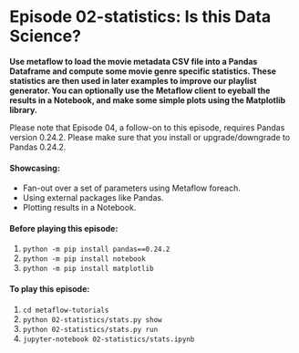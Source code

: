 # Episode 02-statistics: Is this Data Science?

**Use metaflow to load the movie metadata CSV file into a Pandas Dataframe and
compute some movie genre specific statistics. These statistics are then used in
later examples to improve our playlist generator. You can optionally use the
Metaflow client to eyeball the results in a Notebook, and make some simple
plots using the Matplotlib library.**

Please note that Episode 04, a follow-on to this episode, requires Pandas version 0.24.2.
Please make sure that you install or upgrade/downgrade to Pandas 0.24.2.

#### Showcasing:
- Fan-out over a set of parameters using Metaflow foreach.
- Using external packages like Pandas.
- Plotting results in a Notebook.

#### Before playing this episode:
1. ```python -m pip install pandas==0.24.2```
2. ```python -m pip install notebook```
3. ```python -m pip install matplotlib```

#### To play this episode:
1. ```cd metaflow-tutorials```
2. ```python 02-statistics/stats.py show```
3. ```python 02-statistics/stats.py run```
4. ```jupyter-notebook 02-statistics/stats.ipynb```
